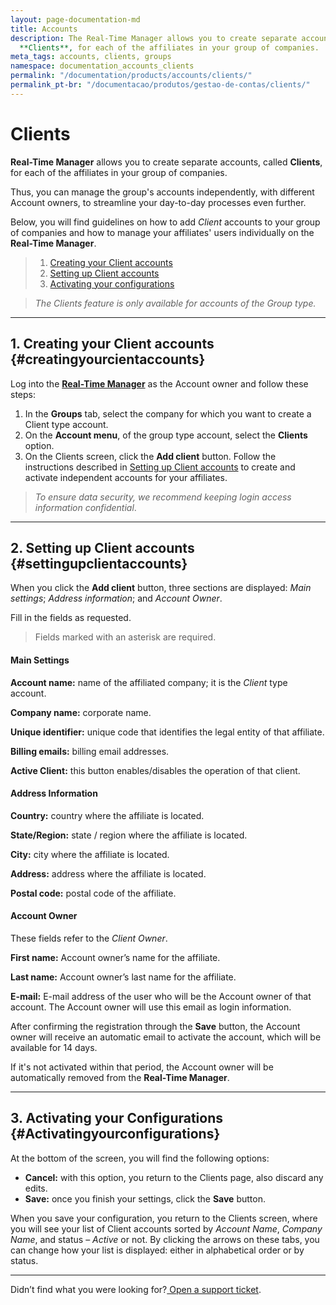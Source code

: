 ```yaml
---
layout: page-documentation-md
title: Accounts
description: The Real-Time Manager allows you to create separate accounts, called
  **Clients**, for each of the affiliates in your group of companies.
meta_tags: accounts, clients, groups
namespace: documentation_accounts_clients
permalink: "/documentation/products/accounts/clients/"
permalink_pt-br: "/documentacao/produtos/gestao-de-contas/clients/"
---
```

# Clients

**Real-Time Manager** allows you to create separate accounts, called **Clients**, for each of the affiliates in your group of companies.

Thus, you can manage the group's accounts independently, with different Account owners, to streamline your day-to-day processes even further.

Below, you will find guidelines on how to add _Client_ accounts to your group of companies and how to manage your affiliates' users individually on the **Real-Time Manager**.

> 1. [Creating your Client accounts](#creatingyourcientaccounts)
> 2. [Setting up Client accounts](#settingupclientaccounts)
> 3. [Activating your configurations](#Activatingyourconfigurations)

> _The Clients feature is only available for accounts of the Group type._

---

## **1. Creating your Client accounts** {#creatingyourcientaccounts}

Log into the **[Real-Time Manager](https://manager.azion.com/)** as the Account owner and follow these steps:

1. In the **Groups** tab, select the company for which you want to create a Client type account.
2. On the **Account menu**, of the group type account, select the **Clients** option.
3. On the Clients screen, click the **Add client** button. Follow the instructions described in [Setting up Client accounts](https://www.azion.com/en/documentation/products/accounts/clients/#settingupclientaccounts) to create and activate independent accounts for your affiliates.

> _To ensure data security, we recommend keeping login access information confidential_.

---

## **2. Setting up Client accounts** {#settingupclientaccounts}

When you click the **Add client** button, three sections are displayed: *Main settings*; *Address information*; and *Account Owner*.

Fill in the fields as requested.

> Fields marked with an asterisk are required.

#### **Main Settings**

**Account name:** name of the affiliated company; it is the _Client_ type account.

**Company name:** corporate name.

**Unique identifier:** unique code that identifies the legal entity of that affiliate.

**Billing emails:** billing email addresses.

**Active Client:** this button enables/disables the operation of that client.

#### **Address Information**

**Country:** country where the affiliate is located.

**State/Region:** state / region where the affiliate is located.

**City:** city where the affiliate is located.

**Address:** address where the affiliate is located.

**Postal code:** postal code of the affiliate.

#### **Account Owner**

These fields refer to the *Client Owner*.

**First name:** Account owner’s name for the affiliate.

**Last name:** Account owner’s last name for the affiliate.

**E-mail:** E-mail address of the user who will be the Account owner of that account. The Account owner will use this email as login information.

After confirming the registration through the **Save** button, the Account owner will receive an automatic email to activate the account, which will be available for 14 days.

If it's not activated within that period, the Account owner will be automatically removed from the **Real-Time Manager**.

---

## **3. Activating your Configurations** {#Activatingyourconfigurations}

At the bottom of the screen, you will find the following options:

* **Cancel:** with this option, you return to the Clients page, also discard any edits.
* **Save:** once you finish your settings, click the **Save** button.

When you save your configuration, you return to the Clients screen, where you will see your list of Client accounts sorted by *Account Name*, *Company Name*, and status – *Active* or not. By clicking the arrows on these tabs, you can change how your list is displayed: either in alphabetical order or by status.

---

Didn’t find what you were looking for?[ Open a support ticket](https://tickets.azion.com/).
